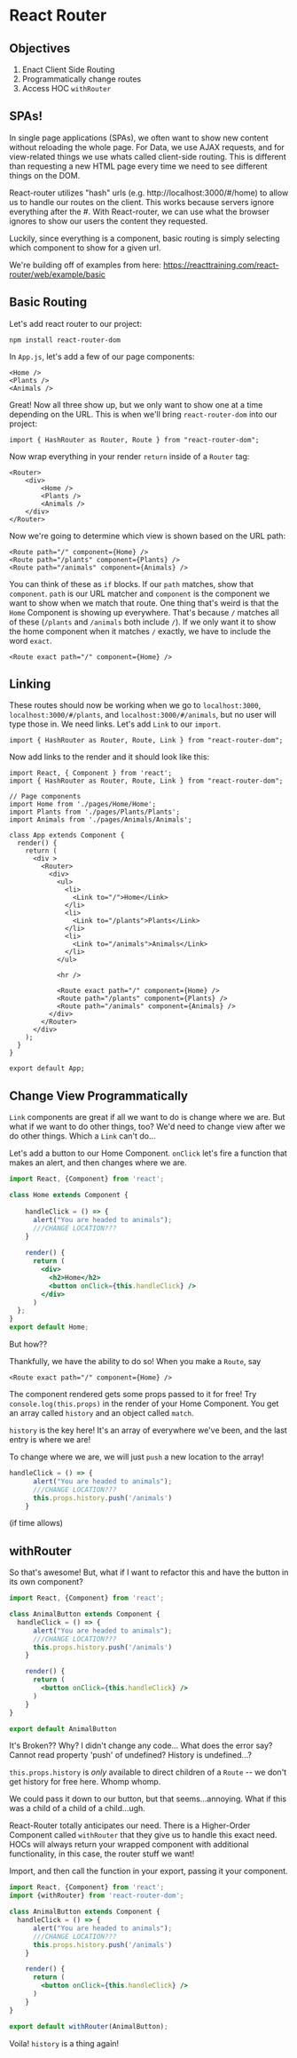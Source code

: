 # React Router

## Objectives
1. Enact Client Side Routing
2. Programmatically change routes
3. Access HOC `withRouter`

## SPAs!
In single page applications (SPAs), we often want to show new content without reloading the whole page. For Data, we use AJAX requests, and for view-related things we use whats called client-side routing. This is different than requesting a new HTML page every time we need to see different things on the DOM.

React-router utilizes "hash" urls (e.g. http://localhost:3000/#/home) to allow us to handle our routes on the client. This works because servers ignore everything after the #. With React-router, we can use what the browser ignores to show our users the content they requested.

Luckily, since everything is a component, basic routing is simply selecting which component to show for a given url.

We're building off of examples from here: https://reacttraining.com/react-router/web/example/basic

## Basic Routing

Let's add react router to our project:

```
npm install react-router-dom
```

In `App.js`, let's add a few of our page components:

```JSX
<Home />
<Plants />
<Animals />
```

Great! Now all three show up, but we only want to show one at a time depending on the URL. This is when we'll bring `react-router-dom` into our project:

```JSX
import { HashRouter as Router, Route } from "react-router-dom";
```

Now wrap everything in your render `return` inside of a `Router` tag:

```JSX
<Router>
    <div>
        <Home />
        <Plants />
        <Animals />
    </div>
</Router>
```

Now we're going to determine which view is shown based on the URL path:

```JSX
<Route path="/" component={Home} />
<Route path="/plants" component={Plants} />
<Route path="/animals" component={Animals} />
```

You can think of these as `if` blocks. If our `path` matches, show that `component`. `path` is our URL matcher and `component` is the component we want to show when we match that route. One thing that's weird is that the `Home` Component is showing up everywhere. That's because `/` matches all of these (`/plants` and `/animals` both include `/`). If we only want it to show the home component when it matches `/` exactly, we have to include the word `exact`.

```JSX
<Route exact path="/" component={Home} />
```

## Linking

These routes should now be working when we go to `localhost:3000`, `localhost:3000/#/plants`, and `localhost:3000/#/animals`, but no user will type those in. We need links. Let's add `Link` to our `import`.

```JSX
import { HashRouter as Router, Route, Link } from "react-router-dom";
```

Now add links to the render and it should look like this:

```JSX
import React, { Component } from 'react';
import { HashRouter as Router, Route, Link } from "react-router-dom";

// Page components
import Home from './pages/Home/Home';
import Plants from './pages/Plants/Plants';
import Animals from './pages/Animals/Animals';

class App extends Component {
  render() {
    return (
      <div >
        <Router>
          <div>
            <ul>
              <li>
                <Link to="/">Home</Link>
              </li>
              <li>
                <Link to="/plants">Plants</Link>
              </li>
              <li>
                <Link to="/animals">Animals</Link>
              </li>
            </ul>

            <hr />

            <Route exact path="/" component={Home} />
            <Route path="/plants" component={Plants} />
            <Route path="/animals" component={Animals} />
          </div>
        </Router>
      </div>
    );
  }
}

export default App;
```

## Change View Programmatically

`Link` components are great if all we want to do is change where we are. But what if we want to do other things, too? We'd need to change view after we do other things. Which a `Link` can't do...

Let's add a button to our Home Component.  `onClick` let's fire a function that makes an alert, and then changes where we are.

```jsx
import React, {Component} from 'react';

class Home extends Component {
    
    handleClick = () => {
      alert("You are headed to animals");
      ///CHANGE LOCATION???
    }
    
    render() {
      return (
        <div>
          <h2>Home</h2>
          <button onClick={this.handleClick} />
        </div>
      )
  };
}
export default Home;
```


But how??

Thankfully, we have the ability to do so!
When you make a `Route`, say 
```JSX
<Route exact path="/" component={Home} />
```
The component rendered gets some props passed to it for free!
Try `console.log(this.props)` in the render of your Home Component.
You get an array called `history` and an object called `match`. 

`history` is the key here! It's an array of everywhere we've been, and the last entry is where we are!

To change where we are, we will just `push` a new location to the array!

```jsx
handleClick = () => {
      alert("You are headed to animals");
      ///CHANGE LOCATION???
      this.props.history.push('/animals')
    }  
```

(if time allows)
## withRouter

So that's awesome! But, what if I want to refactor this and have the button in its own component?

```jsx
import React, {Component} from 'react';

class AnimalButton extends Component {
  handleClick = () => {
      alert("You are headed to animals");
      ///CHANGE LOCATION???
      this.props.history.push('/animals')
    } 

    render() {
      return (
        <button onClick={this.handleClick} />
      )
    }
}

export default AnimalButton
```

It's Broken?? Why? I didn't change any code...
What does the error say? Cannot read property 'push' of undefined?
History is undefined...?

`this.props.history` is *only* available to direct children of a `Route` -- we don't get history for free here. Whomp whomp. 

We could pass it down to our button, but that seems...annoying. What if this was a child of a child of a child...ugh.

React-Router totally anticipates our need. There is a Higher-Order Component called `withRouter` that they give us to handle this exact need. HOCs will always return your wrapped component with additional functionality, in this case, the router stuff we want!

Import, and then call the function in your export, passing it your component.

```jsx
import React, {Component} from 'react';
import {withRouter} from 'react-router-dom';

class AnimalButton extends Component {
  handleClick = () => {
      alert("You are headed to animals");
      ///CHANGE LOCATION???
      this.props.history.push('/animals')
    } 

    render() {
      return (
        <button onClick={this.handleClick} />
      )
    }
}

export default withRouter(AnimalButton);
```

Voila! `history` is a thing again!